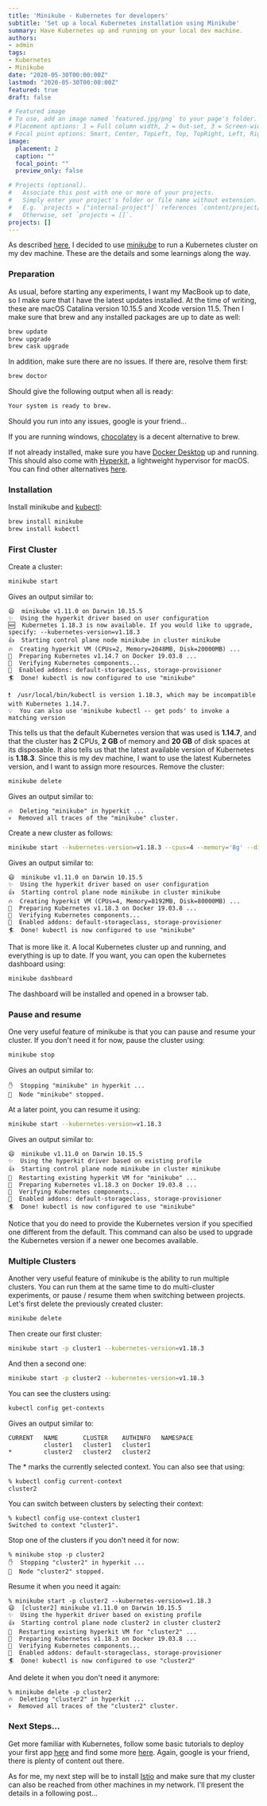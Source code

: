 ```yaml
---
title: 'Minikube - Kubernetes for developers'
subtitle: 'Set up a local Kubernetes installation using Minikube'
summary: Have Kubernetes up and running on your local dev machine.
authors:
- admin
tags:
- Kubernetes
- Minikube
date: "2020-05-30T00:00:00Z"
lastmod: "2020-05-30T00:00:00Z"
featured: true
draft: false

# Featured image
# To use, add an image named `featured.jpg/png` to your page's folder.
# Placement options: 1 = Full column width, 2 = Out-set, 3 = Screen-width
# Focal point options: Smart, Center, TopLeft, Top, TopRight, Left, Right, BottomLeft, Bottom, BottomRight
image:
  placement: 2
  caption: ""
  focal_point: ""
  preview_only: false

# Projects (optional).
#   Associate this post with one or more of your projects.
#   Simply enter your project's folder or file name without extension.
#   E.g. `projects = ["internal-project"]` references `content/project/deep-learning/index.md`.
#   Otherwise, set `projects = []`.
projects: []
---
```


As described [here](/post/which-local-kubernetes), I decided to use [minikube](https://minikube.sigs.k8s.io/docs/) to run a Kubernetes cluster on my dev machine.
These are the details and some learnings along the way.

### Preparation

As usual, before starting any experiments, I want my MacBook up to date, so I make sure that I have the latest updates installed.
At the time of writing, these are macOS Catalina version 10.15.5 and Xcode version 11.5.
Then I make sure that brew and any installed packages are up to date as well:
```bash
brew update
brew upgrade
brew cask upgrade
```
In addition, make sure there are no issues. If there are, resolve them first:
```bash
brew doctor
```
Should give the following output when all is ready:
```bash
Your system is ready to brew.
```
Should you run into any issues, google is your friend...

If you are running windows, [chocolatey](https://chocolatey.org/) is a decent alternative to brew.

If not already installed, make sure you have [Docker Desktop](https://hub.docker.com/editions/community/docker-ce-desktop-mac) up and running.
This should also come with [Hyperkit](https://github.com/moby/hyperkit), a lightweight hypervisor for macOS.
You can find other alternatives [here](https://minikube.sigs.k8s.io/docs/drivers/).

### Installation

Install minikube and [kubectl](https://kubernetes.io/docs/reference/kubectl/overview/):
```bash
brew install minikube
brew install kubectl
```

### First Cluster

Create a cluster:
```bash
minikube start
```
Gives an output similar to:
```plaintext
😄  minikube v1.11.0 on Darwin 10.15.5
✨  Using the hyperkit driver based on user configuration
🆕  Kubernetes 1.18.3 is now available. If you would like to upgrade, specify: --kubernetes-version=v1.18.3
👍  Starting control plane node minikube in cluster minikube
🔥  Creating hyperkit VM (CPUs=2, Memory=2048MB, Disk=20000MB) ...
🐳  Preparing Kubernetes v1.14.7 on Docker 19.03.8 ...
🔎  Verifying Kubernetes components...
🌟  Enabled addons: default-storageclass, storage-provisioner
🏄  Done! kubectl is now configured to use "minikube"

❗  /usr/local/bin/kubectl is version 1.18.3, which may be incompatible with Kubernetes 1.14.7.
💡  You can also use 'minikube kubectl -- get pods' to invoke a matching version
```
This tells us that the default Kubernetes version that was used is **1.14.7**, and that the cluster has **2** CPUs, **2 GB** of memory and **20 GB** of disk spaces at its disposable.
It also tells us that the latest available version of Kubernetes is **1.18.3**.
Since this is my dev machine, I want to use the latest Kubernetes version, and I want to assign more resources.
Remove the cluster:
```bash
minikube delete
```
Gives an output similar to:
```plaintext
🔥  Deleting "minikube" in hyperkit ...
💀  Removed all traces of the "minikube" cluster.
```

Create a new cluster as follows:
```bash
minikube start --kubernetes-version=v1.18.3 --cpus=4 --memory='8g' --disk-size='80000mb'
```
Gives an output similar to:
```plaintext
😄  minikube v1.11.0 on Darwin 10.15.5
✨  Using the hyperkit driver based on user configuration
👍  Starting control plane node minikube in cluster minikube
🔥  Creating hyperkit VM (CPUs=4, Memory=8192MB, Disk=80000MB) ...
🐳  Preparing Kubernetes v1.18.3 on Docker 19.03.8 ...
🔎  Verifying Kubernetes components...
🌟  Enabled addons: default-storageclass, storage-provisioner
🏄  Done! kubectl is now configured to use "minikube"
```

That is more like it. A local Kubernetes cluster up and running, and everything is up to date.
If you want, you can open the kubernetes dashboard using:
```bash
minikube dashboard
```
The dashboard will be installed and opened in a browser tab.

### Pause and resume

One very useful feature of minikube is that you can pause and resume your cluster.
If you don't need it for now, pause the cluster using:
```bash
minikube stop
```
Gives an output similar to:
```plaintext
✋  Stopping "minikube" in hyperkit ...
🛑  Node "minikube" stopped.
```
At a later point, you can resume it using:
```bash
minikube start --kubernetes-version=v1.18.3
```
Gives an output similar to:
```plaintext
😄  minikube v1.11.0 on Darwin 10.15.5
✨  Using the hyperkit driver based on existing profile
👍  Starting control plane node minikube in cluster minikube
🔄  Restarting existing hyperkit VM for "minikube" ...
🐳  Preparing Kubernetes v1.18.3 on Docker 19.03.8 ...
🔎  Verifying Kubernetes components...
🌟  Enabled addons: default-storageclass, storage-provisioner
🏄  Done! kubectl is now configured to use "minikube"
```
Notice that you do need to provide the Kubernetes version if you specified one different from the default.
This command can also be used to upgrade the Kubernetes version if a newer one becomes available.

### Multiple Clusters

Another very useful feature of minikube is the ability to run multiple clusters.
You can run them at the same time to do multi-cluster experiments, or pause / resume them when switching between projects.
Let's first delete the previously created cluster:
```bash
minikube delete
```
Then create our first cluster:
```bash
minikube start -p cluster1 --kubernetes-version=v1.18.3
```
And then a second one:
```bash
minikube start -p cluster2 --kubernetes-version=v1.18.3
```

You can see the clusters using:
```bash
kubectl config get-contexts
```
Gives an output similar to:
```plaintext
CURRENT   NAME       CLUSTER    AUTHINFO   NAMESPACE
          cluster1   cluster1   cluster1
*         cluster2   cluster2   cluster2
```
The * marks the currently selected context. You can also see that using:
```bash
% kubectl config current-context
cluster2
```
You can switch between clusters by selecting their context:
```plaintext
% kubectl config use-context cluster1
Switched to context "cluster1".
```

Stop one of the clusters if you don't need it for now:
```plaintext
% minikube stop -p cluster2
✋  Stopping "cluster2" in hyperkit ...
🛑  Node "cluster2" stopped.
```

Resume it when you need it again:
```plaintext
% minikube start -p cluster2 --kubernetes-version=v1.18.3
😄  [cluster2] minikube v1.11.0 on Darwin 10.15.5
✨  Using the hyperkit driver based on existing profile
👍  Starting control plane node cluster2 in cluster cluster2
🔄  Restarting existing hyperkit VM for "cluster2" ...
🐳  Preparing Kubernetes v1.18.3 on Docker 19.03.8 ...
🔎  Verifying Kubernetes components...
🌟  Enabled addons: default-storageclass, storage-provisioner
🏄  Done! kubectl is now configured to use "cluster2"
```

And delete it when you don't need it anymore:
```plaintext
% minikube delete -p cluster2
🔥  Deleting "cluster2" in hyperkit ...
💀  Removed all traces of the "cluster2" cluster.
```

### Next Steps...

Get more familiar with Kubernetes, follow some basic tutorials to deploy your first app [here](https://kubernetes.io/docs/tutorials/) and find some more [here](https://katacoda.com/courses/kubernetes). Again, google is your friend, there is plenty of content out there.

As for me, my next step will be to install [Istio](https://istio.io/) and make sure that my cluster can also be reached from other machines in my network.
I'll present the details in a following post...